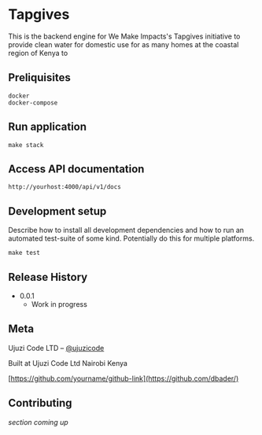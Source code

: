 # Tapgives
This is the backend engine for We Make Impacts's Tapgives initiative to provide clean water for domestic use
for as many homes at the coastal region of Kenya to 


## Preliquisites
```
docker
docker-compose
```

## Run  application
```
make stack
```
## Access API documentation
```
http://yourhost:4000/api/v1/docs
```

## Development setup

Describe how to install all development dependencies and how to run an automated test-suite of some kind. Potentially do this for multiple platforms.

```
make test
```

## Release History
* 0.0.1
    * Work in progress

## Meta

Ujuzi Code LTD – [@ujuzicode](https://twitter.com/ujuzicode) 

Built at Ujuzi Code Ltd Nairobi Kenya

[https://github.com/yourname/github-link](https://github.com/dbader/)

## Contributing
*section coming up*
